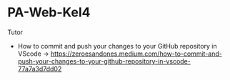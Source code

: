 # PA-Web-Kel4
Tutor 
* How to commit and push your changes to your GitHub repository in VScode -> https://zeroesandones.medium.com/how-to-commit-and-push-your-changes-to-your-github-repository-in-vscode-77a7a3d7dd02
